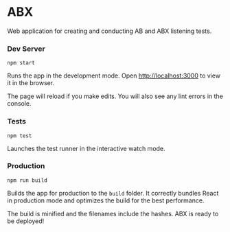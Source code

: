 # ABX
Web application for creating and conducting AB and ABX listening tests.

### Dev Server
```
npm start
```
Runs the app in the development mode. Open [http://localhost:3000](http://localhost:3000) to view it in the browser.

The page will reload if you make edits. You will also see any lint errors in the console.

### Tests
```
npm test
```
Launches the test runner in the interactive watch mode.

### Production
```
npm run build
```
Builds the app for production to the `build` folder. It correctly bundles React in production mode and optimizes the
build for the best performance.

The build is minified and the filenames include the hashes. ABX is ready to be deployed!
